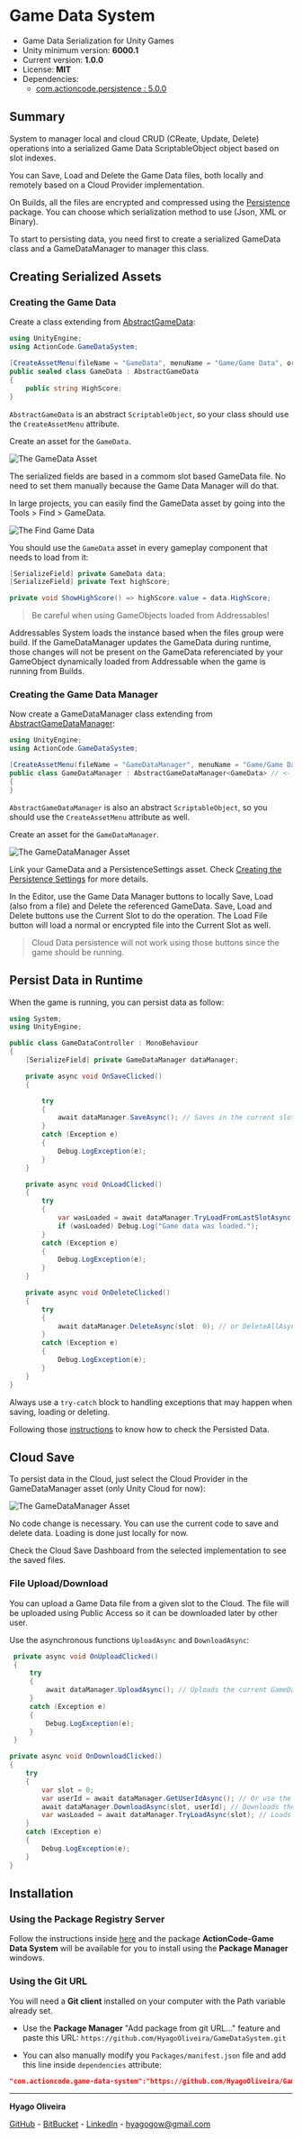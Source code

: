 # Game Data System

* Game Data Serialization for Unity Games
* Unity minimum version: **6000.1**
* Current version: **1.0.0**
* License: **MIT**
* Dependencies:
	- [com.actioncode.persistence : 5.0.0](https://github.com/HyagoOliveira/Persistence/tree/5.0.0/)

## Summary

System to manager local and cloud CRUD (CReate, Update, Delete) operations into a serialized Game Data ScriptableObject object based on slot indexes.

You can Save, Load and Delete the Game Data files, both locally and remotely based on a Cloud Provider implementation.

On Builds, all the files are encrypted and compressed using the [Persistence](https://github.com/HyagoOliveira/Persistence) package. You can choose which serialization method to use (Json, XML or Binary).

To start to persisting data, you need first to create a serialized GameData class and a GameDataManager to manager this class.

## Creating Serialized Assets

### Creating the Game Data

Create a class extending from [AbstractGameData](/Runtime/AbstractGameData.cs):

```csharp
using UnityEngine;
using ActionCode.GameDataSystem;

[CreateAssetMenu(fileName = "GameData", menuName = "Game/Game Data", order = 110)]
public sealed class GameData : AbstractGameData
{
    public string HighScore;
}
```

`AbstractGameData` is an abstract `ScriptableObject`, so your class should use the `CreateAssetMenu` attribute.

Create an asset for the `GameData`.

![The GameData Asset](/Docs~/GameData.png "The GameData Asset")

The serialized fields are based in a commom slot based GameData file. No need to set them manually because the Game Data Manager will do that.

In large projects, you can easily find the GameData asset by going into the Tools > Find > GameData.

![The Find Game Data](/Docs~/FindGameData.png "Find Game Data")

You should use the `GameData` asset in every gameplay component that needs to load from it:

```csharp
[SerializeField] private GameData data;
[SerializeField] private Text highScore;

private void ShowHighScore() => highScore.value = data.HighScore;
```

> Be careful when using GameObjects loaded from Addressables! 

Addressables System loads the instance based when the files group were build. If the GameDataManager updates the GameData during runtime, those changes will not be present on the GameData referenciated by your GameObject dynamically loaded from Addressable when the game is running from Builds.

### Creating the Game Data Manager

Now create a GameDataManager class extending from [AbstractGameDataManager<T>](/Runtime/AbstractGameDataManager.cs):

```csharp
using UnityEngine;
using ActionCode.GameDataSystem;

[CreateAssetMenu(fileName = "GameDataManager", menuName = "Game/Game Data Manager", order = 110)]
public class GameDataManager : AbstractGameDataManager<GameData> // <- Put here your AbstractGameData implementation
{
}
```

`AbstractGameDataManager` is also an abstract `ScriptableObject`, so you should use the `CreateAssetMenu` attribute as well.

Create an asset for the `GameDataManager`.

![The GameDataManager Asset](/Docs~/GameDataManager.png "The GameDataManager Asset")

Link your GameData and a PersistenceSettings asset. Check [Creating the Persistence Settings](https://github.com/HyagoOliveira/Persistence?tab=readme-ov-file#creating-the-persistence-settings) for more details.

In the Editor, use the Game Data Manager buttons to locally Save, Load (also from a file) and Delete the referenced GameData. Save, Load and Delete buttons use the Current Slot to do the operation. The Load File button will load a normal or encrypted file into the Current Slot as well.

> Cloud Data persistence will not work using those buttons since the game should be running.

## Persist Data in Runtime

When the game is running, you can persist data as follow:

```csharp
using System;
using UnityEngine;

public class GameDataController : MonoBehaviour
{
	[SerializeField] private GameDataManager dataManager;

	private async void OnSaveClicked()
	{

	    try
	    {
	        await dataManager.SaveAsync(); // Saves in the current slot
	    }
	    catch (Exception e)
	    {
	        Debug.LogException(e);
	    }
	}

	private async void OnLoadClicked()
	{
	    try
	    {
	        var wasLoaded = await dataManager.TryLoadFromLastSlotAsync(); // or TryLoadAsync(slotIndex)
	        if (wasLoaded) Debug.Log("Game data was loaded.");
	    }
	    catch (Exception e)
	    {
	        Debug.LogException(e);
	    }
	}

	private async void OnDeleteClicked()
	{
	    try
	    {
	        await dataManager.DeleteAsync(slot: 0); // or DeleteAllAsync
	    }
	    catch (Exception e)
	    {
	        Debug.LogException(e);
	    }
	}
}
```

Always use a `try-catch` block to handling exceptions that may happen when saving, loading or deleting.

Following those [instructions](https://github.com/HyagoOliveira/Persistence?tab=readme-ov-file#checking-the-persisted-data) to know how to check the Persisted Data.

## Cloud Save

To persist data in the Cloud, just select the Cloud Provider in the GameDataManager asset (only Unity Cloud for now):

![The GameDataManager Asset](/Docs~/CloudProvider.png "The CloudProvider")

No code change is necessary. You can use the current code to save and delete data. Loading is done just locally for now.

Check the Cloud Save Dashboard from the selected implementation to see the saved files.

### File Upload/Download

You can upload a Game Data file from a given slot to the Cloud. The file will be uploaded using Public Access so it can be downloaded later by other user.

Use the asynchronous functions `UploadAsync` and `DownloadAsync`:

```csharp
 private async void OnUploadClicked()
 {
     try
     {
         await dataManager.UploadAsync(); // Uploads the current GameData into the Cloud, using your Cloud User Id
     }
     catch (Exception e)
     {
         Debug.LogException(e);
     }
 }

private async void OnDownloadClicked()
{
    try
    {
		var slot = 0;
		var userId = await dataManager.GetUserIdAsync(); // Or use the Cloud Id from other User
        await dataManager.DownloadAsync(slot, userId); // Downloads the CloudData and places it into the slot 0
        var wasLoaded = await dataManager.TryLoadAsync(slot); // Loads from the slot 0
    }
    catch (Exception e)
    {
        Debug.LogException(e);
    }
}
```

## Installation

### Using the Package Registry Server

Follow the instructions inside [here](https://cutt.ly/ukvj1c8) and the package **ActionCode-Game Data System** 
will be available for you to install using the **Package Manager** windows.

### Using the Git URL

You will need a **Git client** installed on your computer with the Path variable already set. 

- Use the **Package Manager** "Add package from git URL..." feature and paste this URL: `https://github.com/HyagoOliveira/GameDataSystem.git`

- You can also manually modify you `Packages/manifest.json` file and add this line inside `dependencies` attribute: 

```json
"com.actioncode.game-data-system":"https://github.com/HyagoOliveira/GameDataSystem.git"
```

---

**Hyago Oliveira**

[GitHub](https://github.com/HyagoOliveira) -
[BitBucket](https://bitbucket.org/HyagoGow/) -
[LinkedIn](https://www.linkedin.com/in/hyago-oliveira/) -
<hyagogow@gmail.com>
